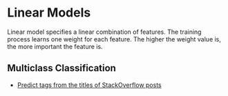 # Linear Models

Linear model specifies a linear combination of features. The training process learns one weight for each feature. The higher the weight value is, the more important the feature is.

## Multiclass Classification

* [Predict tags from the titles of StackOverflow posts](https://github.com/msfchen/machine_learning/tree/master/linearmodel/tagprediction)